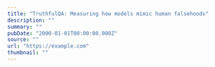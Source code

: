 ```yaml
---
title: "TruthfulQA: Measuring how models mimic human falsehoods"
description: ""
summary: ""
pubDate: "2000-01-01T00:00:00.000Z"
source: ""
url: "https://example.com"
thumbnail: ""
---
```


